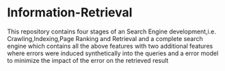 # Information-Retrieval
This repository contains four stages of an Search Engine development,i.e. Crawling,Indexing,Page Ranking and Retrieval and a complete search engine which contains all the above features with two additional features where errors were induced synthetically into the queries and a error model to minimize the impact of the error on the retrieved result
